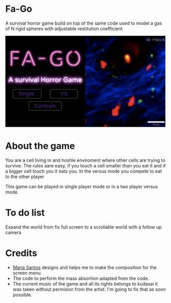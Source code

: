 # Fa-Go

A survival horror game build on top of the same code used to model a gas of N rigid spheres with adjustable restitution coefficient

<img src = "img/Screen Shot 2019-11-09 at 18.07.49.png" width="500">



About the game
============

You are a cell living in and hostile enviroment where other cells are trying to survive. The rules aare easy, if you touch a cell smaller than you eat it and if a bigger cell touch you it eats you. In the versus mode you compete to eat to the other player

This game can be played in single player mode or in a two player versus mode. 

To do list
============

Expand the world from fix full screen to a scrollable world with a follow up camera 

Credits
============
* <a href="https://github.com/merrymustard">Maria Santos</a> designs and helps me to make the composition for the screen menu.   
* The code to perform the mass absortion adapted from the code. 
* The current music of the game and all its rights belongs to kudasai it was taken without permision from the artist. I'm going to fix that as soon possible. 

